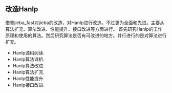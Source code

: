 ## 改造Hanlp
借鉴jieba_fast对jieba的改造，对Hanlp进行改造，不过更为全面和先进。主要从算法扩充、算法改进、性能提升、接口改进等方面进行。
首先研究Hanlp的工作原理和使用的算法。然后研究算法是否有可改进的地方。并行进行的是对算法进行扩充。  
- Hanlp源码阅读.  
- Hanlp算法详析.  
- Hanlp算法改进.  
- Hanlp算法扩充.  
- Hanlp性能提升.  
- Hanlp接口改进.  
